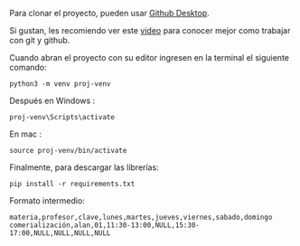 Para clonar el proyecto, pueden usar [Github Desktop](https://desktop.github.com/).

Si gustan, les recomiendo ver este [video](https://www.youtube.com/watch?v=8Dd7KRpKeaE) para conocer mejor como trabajar con git y github.
 
Cuando abran el proyecto con su editor ingresen en la terminal el siguiente comando:

```
python3 -m venv proj-venv
```

Después en Windows :

```
proj-venv\Scripts\activate
```

En mac :

```
source proj-venv/bin/activate
```

Finalmente, para descargar las librerías:

```
pip install -r requirements.txt
```

Formato intermedio:
```
materia,profesor,clave,lunes,martes,jueves,viernes,sabado,domingo
comerialización,alan,01,11:30-13:00,NULL,15:30-17:00,NULL,NULL,NULL,NULL
```
